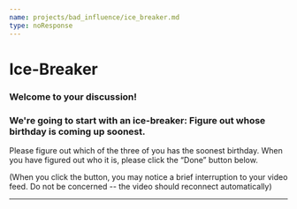 ```yaml
---
name: projects/bad_influence/ice_breaker.md
type: noResponse
---
```


# Ice-Breaker

### Welcome to your discussion!

### We're going to start with an ice-breaker: Figure out whose birthday is coming up soonest.

Please figure out which of the three of you has the soonest birthday. When you have figured out who it is, please click the “Done” button below.

(When you click the button, you may notice a brief interruption to your video feed. Do not be concerned -- the video should reconnect automatically)

---
